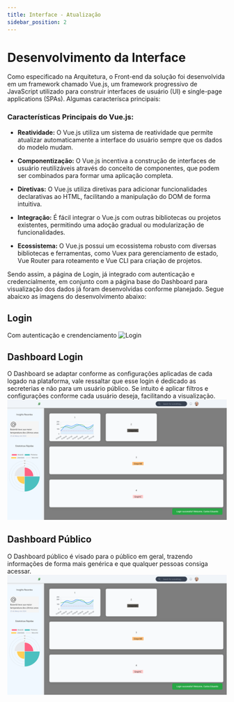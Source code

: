 ```yaml
---
title: Interface - Atualização
sidebar_position: 2
---
```


# Desenvolvimento da Interface

Como especificado na Arquitetura, o Front-end da solução foi desenvolvida em um framework chamado Vue.js, um framework progressivo de JavaScript utilizado para construir interfaces de usuário (UI) e single-page applications (SPAs). Algumas caracterísca principais:

### Características Principais do Vue.js:

- **Reatividade:** O Vue.js utiliza um sistema de reatividade que permite atualizar automaticamente a interface do usuário sempre que os dados do modelo mudam.
  
- **Componentização:** O Vue.js incentiva a construção de interfaces de usuário reutilizáveis através do conceito de componentes, que podem ser combinados para formar uma aplicação completa.

- **Diretivas:** O Vue.js utiliza diretivas para adicionar funcionalidades declarativas ao HTML, facilitando a manipulação do DOM de forma intuitiva.

- **Integração:** É fácil integrar o Vue.js com outras bibliotecas ou projetos existentes, permitindo uma adoção gradual ou modularização de funcionalidades.

- **Ecossistema:** O Vue.js possui um ecossistema robusto com diversas bibliotecas e ferramentas, como Vuex para gerenciamento de estado, Vue Router para roteamento e Vue CLI para criação de projetos.

Sendo assim, a página de Login, já integrado com autenticação e credencialmente, em conjunto com a página base do Dashboard para visualização dos dados já foram desenvolvidas conforme planejado. Segue abaicxo as imagens do desenvolvimento abaixo:

## Login
Com autenticação e crendenciamento
![Login](img/login.png)

## Dashboard Login
O Dashboard se adaptar conforme as configurações aplicadas de cada logado na plataforma, vale ressaltar que esse login é dedicado as secreterias e não para um usuário público. Se intuito é aplicar filtros e configurações conforme cada usuário deseja, facilitando a visualização.
![Dashboad Login](img/dash_login.png)

## Dashboard Público
O Dashboard público é visado para o público em geral, trazendo informações de forma mais genérica e que qualquer pessoas consiga acessar.
![Dashboad Publico](img/dash_login.png)